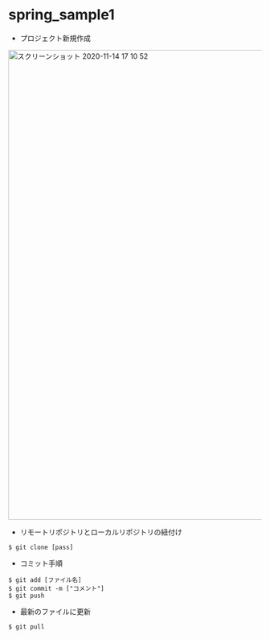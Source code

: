 # spring_sample1

* プロジェクト新規作成

<img width="934" alt="スクリーンショット 2020-11-14 17 10 52" src="https://user-images.githubusercontent.com/74446528/99142909-b2b6a500-269c-11eb-925d-66d27287fe98.png">

* リモートリポジトリとローカルリポジトリの紐付け

```shell
$ git clone [pass]
```

* コミット手順
```shell
$ git add [ファイル名]
$ git commit -m ["コメント"]
$ git push
```

* 最新のファイルに更新
```
$ git pull
```
